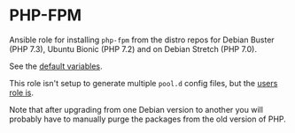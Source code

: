 # PHP-FPM

Ansible role for installing `php-fpm` from the distro repos for Debian Buster (PHP 7.3), Ubuntu Bionic (PHP 7.2) and on Debian Stretch (PHP 7.0).

See the [default variables](defaults/main.yml).

This role isn't setup to generate multiple `pool.d` config files, but the [users role is](https://git.coop/webarch/users/blob/master/templates/phpfpm_chroot_user.conf.j2).

Note that after upgrading from one Debian version to another you will probably have to manually purge the packages from the old version of PHP.
